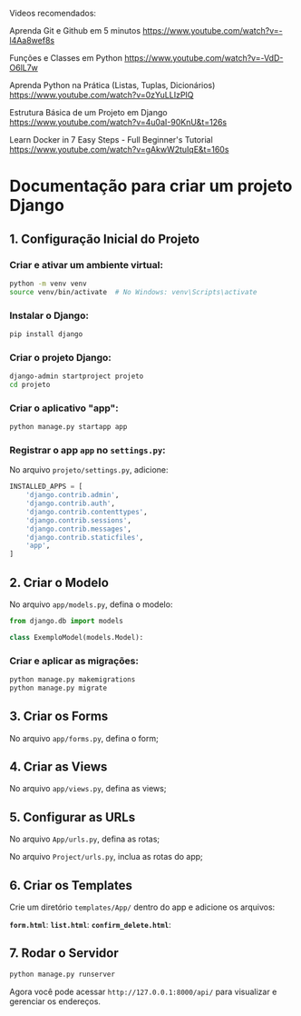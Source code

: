 Videos recomendados:

Aprenda Git e Github em 5 minutos
https://www.youtube.com/watch?v=-l4Aa8wef8s

Funções e Classes em Python 
https://www.youtube.com/watch?v=-VdD-O6lL7w

Aprenda Python na Prática (Listas, Tuplas, Dicionários) 
https://www.youtube.com/watch?v=0zYuLLIzPIQ

Estrutura Básica de um Projeto em Django
https://www.youtube.com/watch?v=4u0aI-90KnU&t=126s

Learn Docker in 7 Easy Steps - Full Beginner's Tutorial
https://www.youtube.com/watch?v=gAkwW2tuIqE&t=160s


# Documentação para criar um projeto Django

## 1. Configuração Inicial do Projeto

### Criar e ativar um ambiente virtual:
```sh
python -m venv venv
source venv/bin/activate  # No Windows: venv\Scripts\activate
```

### Instalar o Django:
```sh
pip install django
```

### Criar o projeto Django:
```sh
django-admin startproject projeto
cd projeto
```

### Criar o aplicativo "app":
```sh
python manage.py startapp app
```

### Registrar o app `app` no `settings.py`:
No arquivo `projeto/settings.py`, adicione:
```python
INSTALLED_APPS = [
    'django.contrib.admin',
    'django.contrib.auth',
    'django.contrib.contenttypes',
    'django.contrib.sessions',
    'django.contrib.messages',
    'django.contrib.staticfiles',
    'app',
]
```

## 2. Criar o Modelo
No arquivo `app/models.py`, defina o modelo:
```python
from django.db import models

class ExemploModel(models.Model):

```

### Criar e aplicar as migrações:
```sh
python manage.py makemigrations 
python manage.py migrate
```

## 3. Criar os Forms
No arquivo `app/forms.py`, defina o form;


## 4. Criar as Views
No arquivo `app/views.py`, defina as views;

## 5. Configurar as URLs
No arquivo `App/urls.py`, defina as rotas;

No arquivo `Project/urls.py`, inclua as rotas do app;


## 6. Criar os Templates
Crie um diretório `templates/App/` dentro do app e adicione os arquivos:

**`form.html`**:
**`list.html`**:
**`confirm_delete.html`**:

## 7. Rodar o Servidor
```sh
python manage.py runserver
```

Agora você pode acessar `http://127.0.0.1:8000/api/` para visualizar e gerenciar os endereços.

